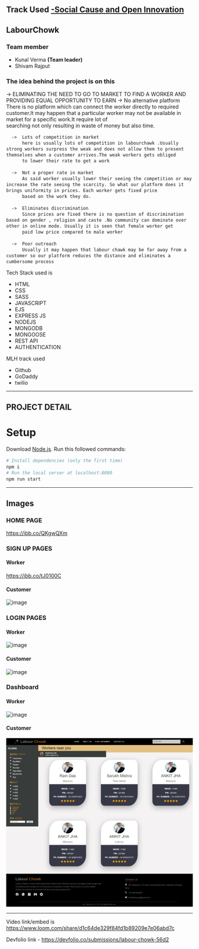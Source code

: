   <h2>Track Used <ins> -Social Cause and Open Innovation</ins></h2>
  
## LabourChowk

 ### Team member
  <ul>
  <li>Kunal Verma <strong>(Team leader)</strong></li>
     
  <li>Shivam Rajput</li>
  
  </ul>

  
   ###  The idea behind the project is on this  
   ->   ELIMINATING THE NEED TO GO TO MARKET TO FIND A WORKER AND PROVIDING EQUAL OPPORTUNITY TO EARN 
      ->  No alternative platform
          There is no platform which can connect the worker directly to required customer.It may happen that a particular worker may not be available in market for a specific work.It require lot of       
          searching not only resulting in waste of money but also time.

      ->  Lots of competition in market 
          here is usually lots of competition in labourchawk .Usually strong workers surpress the weak and does not allow them to present themselves when a customer arrives.The weak workers gets obliged 
          to lower their rate to get a work

      ->  Not a proper rate in market
          As said worker usually lower their seeing the competition or may increase the rate seeing the scarcity. So what our platform does it brings uniformity in prices. Each worker gets fixed price 
          based on the work they do.

      ->  Eliminates discrimination
          Since prices are fixed there is no question of discrimination based on gender , religion and caste .No community can dominate over other in online mode. Usually it is seen that female worker get 
          paid low price compared to male worker

      ->  Poor outreach
          Usually it may happen that labour chawk may be far away from a customer so our platform reduces the distance and eliminates a cumbersome process


  
<!--   ###Illustration of of our project -->
Tech Stack used is 

- HTML
- CSS
- SASS
- JAVASCRIPT
- EJS
- EXPRESS JS
- NODEJS
- MONGODB
- MONGOOSE
- REST API
- AUTHENTICATION



MLH track used 

<!-- - Twilio -->
- Github
- GoDaddy
- twilio

---
 PROJECT DETAIL
---

# Setup
Download [Node.js](https://nodejs.org/en/download/).
Run this followed commands:

``` bash
# Install dependencies (only the first time)
npm i
# Run the local server at localhost:8080
npm run start
```

---
## Images

<h3>HOME PAGE</h3>

https://ibb.co/QKgwQXm


<h3>SIGN UP PAGES</h3>

<h4>Worker</h4>

https://ibb.co/tJ0100C


<h4>Customer</h4>

![image](https://github.com/18ankitjha/labourchowk/blob/main/signupuser.jpeg)





<h3>LOGIN PAGES</h3>

<h4>Worker</h4>


![image](https://github.com/18ankitjha/labourchowk/blob/main/signinworker.jpeg)

<h4>Customer</h4>

![image](https://github.com/18ankitjha/labourchowk/blob/main/signincustomer.jpeg)

<h3>Dashboard</h3>

<h4>Worker</h4>


![image](https://github.com/18ankitjha/labourchowk/blob/main/dashboardcustomer.jpeg)

<h4>Customer</h4>



![image](https://github.com/ShubhamKumar5802/labourchowk/blob/main/dashboarduser.jpeg)



---
Video link/embed is https://www.loom.com/share/d1c64de329f84fd1b89209e7e06abd7c


Devfolio link - https://devfolio.co/submissions/labour-chowk-56d2


